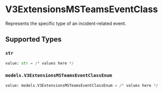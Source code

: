 # V3ExtensionsMSTeamsEventClass

Represents the specific type of an incident-related event.


## Supported Types

### `str`

```python
value: str = /* values here */
```

### `models.V3ExtensionsMSTeamsEventClassEnum`

```python
value: models.V3ExtensionsMSTeamsEventClassEnum = /* values here */
```


